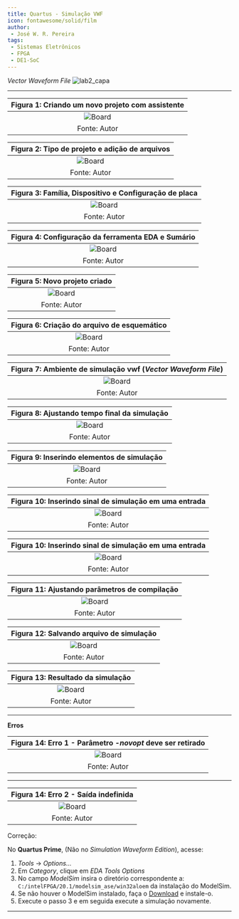 ```yaml
---
title: Quartus - Simulação VWF
icon: fontawesome/solid/film
author:
 - José W. R. Pereira
tags:
 - Sistemas Eletrônicos
 - FPGA
 - DE1-SoC
---
```


*Vector Waveform File*
![lab2_capa](img/t04-sim_vwf_capa.png)

---

| Figura 1: Criando um novo projeto com assistente |
|:------------------------------------------------:|
| ![Board](img/t04-sim-vwf-01.png)               |
| Fonte: Autor                                     |

| Figura 2: Tipo de projeto e adição de arquivos   |
|:------------------------------------------------:|
| ![Board](img/t04-sim-vwf-02.png)               |
| Fonte: Autor                                     |

| Figura 3: Família, Dispositivo e Configuração de placa  |
|:-------------------------------------------------------:|
| ![Board](img/t04-sim-vwf-03.png)                      |
| Fonte: Autor                                            |

| Figura 4: Configuração da ferramenta EDA e Sumário  |
|:---------------------------------------------------:|
| ![Board](img/t04-sim-vwf-04.png)                  |
| Fonte: Autor                                     |


| Figura 5: Novo projeto criado      |
|:----------------------------------:|
| ![Board](img/t04-sim-vwf-05.png) |
| Fonte: Autor                       |

| Figura 6: Criação do arquivo de esquemático |
|:-------------------------------------------:|
| ![Board](img/t04-sim-vwf-06.png) |
| Fonte: Autor                       |


| Figura 7: Ambiente de simulação vwf (*Vector Waveform File*)|
|:-------------------------------------------:|
| ![Board](img/t04-sim-vwf-07.png) |
| Fonte: Autor                       |

| Figura 8: Ajustando tempo final da simulação |
|:--------------------------------------------:|
| ![Board](img/t04-sim-vwf-08.png) |
| Fonte: Autor                       |

| Figura 9: Inserindo elementos de simulação |
|:------------------------------------------:|
| ![Board](img/t04-sim-vwf-09.png) |
| Fonte: Autor                       |


| Figura 10: Inserindo sinal de simulação em uma entrada |
|:------------------------------------------------------:|
| ![Board](img/t04-sim-vwf-10.png) |
| Fonte: Autor                       |

| Figura 10: Inserindo sinal de simulação em uma entrada |
|:------------------------------------------------------:|
| ![Board](img/t04-sim-vwf-11.png) |
| Fonte: Autor                       |

| Figura 11: Ajustando parâmetros de compilação |
|:---------------------------------------------:|
| ![Board](img/t04-sim-vwf-12.png) |
| Fonte: Autor                       |


| Figura 12: Salvando arquivo de simulação |
|:----------------------------------------:|
| ![Board](img/t04-sim-vwf-13.png) |
| Fonte: Autor                       |

| Figura 13: Resultado da simulação  |
|:----------------------------------:|
| ![Board](img/t04-sim-vwf-14.png) |
| Fonte: Autor                       |


---

**Erros**

| Figura 14: Erro 1 - Parâmetro *-novopt* deve ser retirado |
|:-------------------------------------:|
| ![Board](img/t04-sim-vwf-erro1.png) |
| Fonte: Autor                          |

---

| Figura 14: Erro 2 - Saída indefinida  |
|:-------------------------------------:|
| ![Board](img/t04-sim-vwf-erro2.png) |
| Fonte: Autor                          |

Correção:

No **Quartus Prime**, (Não no *Simulation Waveform Edition*), acesse:

1. *Tools* -> *Options...*
2. Em *Category*, clique em *EDA Tools Options*
3. No campo *ModelSim* insira o diretório correspondente a: `C:/intelFPGA/20.1/modelsim_ase/win32aloem` da instalação do ModelSim.
4. Se não houver o ModelSim instalado, faça o [Download](https://www.intel.com/content/www/us/en/software-kit/750666/modelsim-intel-fpgas-standard-edition-software-version-20-1-1.html) e instale-o.
5. Execute o passo 3 e em seguida execute a simulação novamente.


---

